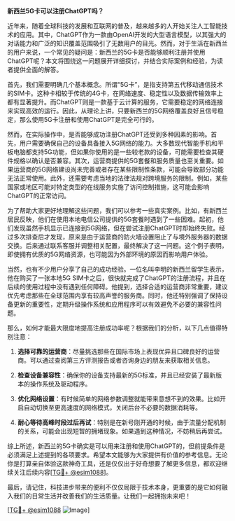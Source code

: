 **新西兰5G卡可以注册ChatGPT吗？**

近年来，随着全球科技的发展和互联网的普及，越来越多的人开始关注人工智能技术的应用。其中，ChatGPT作为一款由OpenAI开发的大型语言模型，以其强大的对话能力和广泛的知识覆盖范围吸引了无数用户的目光。然而，对于生活在新西兰的用户来说，一个常见的疑问是：新西兰的5G卡是否能够顺利注册并使用ChatGPT呢？本文将围绕这一问题展开详细探讨，并结合实际案例和经验，为读者提供全面的解答。

首先，我们需要明确几个基本概念。所谓“5G卡”，是指支持第五代移动通信技术的SIM卡。这种卡相较于传统的4G卡，在网络速度、稳定性以及数据传输效率上都有显著提升。而ChatGPT则是一款基于云计算的服务，它需要稳定的网络连接来实现高效的运行。因此，从理论上讲，只要新西兰的5G网络覆盖良好且信号稳定，那么使用5G卡注册和使用ChatGPT是完全可行的。

然而，在实际操作中，是否能够成功注册ChatGPT还受到多种因素的影响。首先，用户需要确保自己的设备具备接入5G网络的能力。大多数现代智能手机和平板电脑都支持5G功能，但如果你使用的是一些较老款的设备，可能需要检查其硬件规格以确认是否兼容。其次，运营商提供的5G套餐和服务质量也至关重要。如果运营商的5G网络建设尚未完善或者存在某些限制性条款，可能会导致部分功能无法正常使用。此外，还需要考虑当地的法律法规对跨境服务的限制。例如，某些国家或地区可能对特定类型的在线服务实施了访问控制措施，这可能会影响ChatGPT的正常访问。

为了帮助大家更好地理解这些问题，我们可以参考一些真实案例。比如，有新西兰居民反映，他们在使用本地电信公司提供的5G套餐时遇到了一些困难。起初，他们发现虽然手机显示已连接到5G网络，但在尝试注册ChatGPT时却始终失败。经过多次排查后才发现，原来是由于运营商的防火墙设置阻止了与境外服务器的数据交换。后来通过联系客服并调整相关配置，最终解决了这一问题。这个例子表明，即使拥有优质的5G网络资源，也可能因为外部环境的原因而影响用户体验。

当然，也有不少用户分享了自己的成功经验。一位名叫李明的新西兰留学生表示，他在购买了一张本地5G SIM卡之后，很快就完成了ChatGPT的注册流程，并且在后续的使用过程中没有遇到任何障碍。他提到，选择合适的运营商非常重要，建议优先考虑那些在全球范围内享有较高声誉的服务商。同时，他还特别强调了保持设备更新的重要性，定期升级操作系统和应用程序可以有效避免不必要的兼容性问题。

那么，如何才能最大限度地提高注册成功率呢？根据我们的分析，以下几点值得特别注意：

1. **选择可靠的运营商**：尽量挑选那些在国际市场上表现优异且口碑良好的运营商。可以通过查阅第三方评测报告或者咨询身边的朋友来获取相关信息。
   
2. **检查设备兼容性**：确保你的设备支持最新的5G标准，并且已经安装了最新版本的操作系统及驱动程序。
   
3. **优化网络设置**：有时候简单的网络参数调整就能带来意想不到的效果。比如开启自动切换至更高速度的网络模式，关闭后台不必要的数据消耗等。
   
4. **耐心等待高峰时段过后再试**：特别是在新号刚开通的时候，由于流量分配机制的关系，可能会出现短暂的拥堵现象。如果遇到这种情况，不妨稍后再尝试。

综上所述，新西兰的5G卡确实是可以用来注册和使用ChatGPT的，但前提条件是必须满足上述提到的各项要求。希望本文能够为大家提供有价值的参考信息。无论你是打算亲自体验这款神奇工具，还是仅仅出于好奇想要了解更多信息，都欢迎继续关注后续内容[[TG💪+ @esim1088](https://t.me/s/esim1088)]。

最后，请记住，科技进步带来的便利不仅仅局限于技术本身，更重要的是它如何融入我们的日常生活并改善我们的生活质量。让我们一起拥抱未来吧！

[[TG💪+ @esim1088](https://t.me/s/esim1088) ![Image](https://i.postimg.cc/4NQfJmqS/Snipaste-2025-05-13-00-14-12.png)]